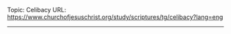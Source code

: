 Topic: Celibacy
URL: https://www.churchofjesuschrist.org/study/scriptures/tg/celibacy?lang=eng

---

